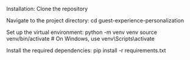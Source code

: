 Installation:
Clone the repository

Navigate to the project directory:
cd guest-experience-personalization

Set up the virtual environment:
python -m venv venv
source venv/bin/activate  # On Windows, use venv\Scripts\activate

Install the required dependencies:
pip install -r requirements.txt
